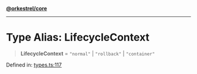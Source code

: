 [**@orkestrel/core**](../index.md)

***

# Type Alias: LifecycleContext

> **LifecycleContext** = `"normal"` \| `"rollback"` \| `"container"`

Defined in: [types.ts:117](https://github.com/orkestrel/core/blob/cbe5b2d7b027ca6f0f1301ef32750afb69b4764b/src/types.ts#L117)
